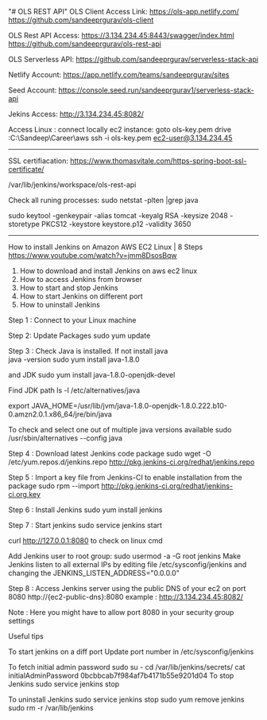 "# OLS REST API" 
OLS Client Access Link:
https://ols-app.netlify.com/
<br/>
https://github.com/sandeeprgurav/ols-client

OLS Rest API Access:
https://3.134.234.45:8443/swagger/index.html
<br/>
https://github.com/sandeeprgurav/ols-rest-api

OLS Serverless API:
https://github.com/sandeeprgurav/serverless-stack-api


Netlify Account:
https://app.netlify.com/teams/sandeeprgurav/sites

Seed Account:
https://console.seed.run/sandeeprgurav1/serverless-stack-api

Jekins Access:
http://3.134.234.45:8082/


Access Linux :
connect locally ec2 instance:
goto ols-key.pem drive :C:\Sandeep\Career\aws
ssh -i ols-key.pem ec2-user@3.134.234.45

-------------------------------------------------------------------------------------------------------------------------
SSL certifiacation: 
https://www.thomasvitale.com/https-spring-boot-ssl-certificate/

/var/lib/jenkins/workspace/ols-rest-api

Check all runing processes:
sudo netstat -plten |grep java


sudo keytool -genkeypair -alias tomcat -keyalg RSA -keysize 2048 -storetype PKCS12 -keystore keystore.p12 -validity 3650

------------------------------------------------------------------------------------------------------------
How to install Jenkins on Amazon AWS EC2 Linux | 8 Steps
https://www.youtube.com/watch?v=jmm8DsosBqw

1. How to download and install Jenkins on aws ec2 linux
2. How to access Jenkins from browser
3. How to start and stop Jenkins
4. How to start Jenkins on different port
5. How to uninstall Jenkins

Step 1 : Connect to your Linux machine

Step 2: Update Packages
   sudo yum update

Step 3 : Check Java is installed. If not install java  
   java -version
   sudo yum install java-1.8.0
   
   and JDK 
   sudo yum install java-1.8.0-openjdk-devel
   
   Find JDK path 
  ls -l /etc/alternatives/java

   
   export JAVA_HOME=/usr/lib/jvm/java-1.8.0-openjdk-1.8.0.222.b10-0.amzn2.0.1.x86_64/jre/bin/java

   To check and select one out of multiple java versions available
   sudo /usr/sbin/alternatives --config java

Step 4 : Download latest Jenkins code package
   sudo wget -O /etc/yum.repos.d/jenkins.repo http://pkg.jenkins-ci.org/redhat/jenkins.repo

Step 5 : Import a key file from Jenkins-CI to enable installation from the package
   sudo rpm --import http://pkg.jenkins-ci.org/redhat/jenkins-ci.org.key

Step 6 : Install Jenkins
   sudo yum install jenkins

Step 7 : Start jenkins
   sudo service jenkins start
   
curl http://127.0.0.1:8080 to check on linux cmd    

Add Jenkins user to root group:
sudo usermod -a -G root jenkins
Make Jenkins listen to all external IPs by editing file /etc/sysconfig/jenkins and changing the JENKINS_LISTEN_ADDRESS="0.0.0.0"

Step 8 : Access Jenkins server using the public DNS of your ec2 on port 8080
   http://{ec2-public-dns}:8080
   example : http://3.134.234.45:8082/

Note : Here you might have to allow port 8080 in your security group settings
                     

Useful tips

To start jenkins on a diff port
Update port number in /etc/sysconfig/jenkins


To fetch initial admin password
 sudo su -
 cd /var/lib/jenkins/secrets/
 cat initialAdminPassword
0bcbbcab7f984af7b4171b55e9201d04
To stop Jenkins
 sudo service jenkins stop

To uninstall Jenkins
 sudo service jenkins stop
 sudo yum remove jenkins
 sudo rm -r /var/lib/jenkins


